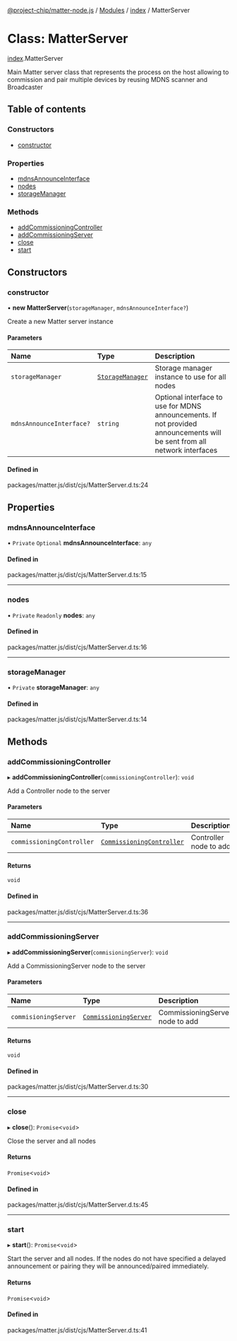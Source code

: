 [@project-chip/matter-node.js](../README.md) / [Modules](../modules.md) / [index](../modules/index.md) / MatterServer

# Class: MatterServer

[index](../modules/index.md).MatterServer

Main Matter server class that represents the process on the host allowing to commission and pair multiple devices
by reusing MDNS scanner and Broadcaster

## Table of contents

### Constructors

- [constructor](index.MatterServer.md#constructor)

### Properties

- [mdnsAnnounceInterface](index.MatterServer.md#mdnsannounceinterface)
- [nodes](index.MatterServer.md#nodes)
- [storageManager](index.MatterServer.md#storagemanager)

### Methods

- [addCommissioningController](index.MatterServer.md#addcommissioningcontroller)
- [addCommissioningServer](index.MatterServer.md#addcommissioningserver)
- [close](index.MatterServer.md#close)
- [start](index.MatterServer.md#start)

## Constructors

### constructor

• **new MatterServer**(`storageManager`, `mdnsAnnounceInterface?`)

Create a new Matter server instance

#### Parameters

| Name | Type | Description |
| :------ | :------ | :------ |
| `storageManager` | [`StorageManager`](storage.StorageManager.md) | Storage manager instance to use for all nodes |
| `mdnsAnnounceInterface?` | `string` | Optional interface to use for MDNS announcements. If not provided announcements will be sent from all network interfaces |

#### Defined in

packages/matter.js/dist/cjs/MatterServer.d.ts:24

## Properties

### mdnsAnnounceInterface

• `Private` `Optional` **mdnsAnnounceInterface**: `any`

#### Defined in

packages/matter.js/dist/cjs/MatterServer.d.ts:15

___

### nodes

• `Private` `Readonly` **nodes**: `any`

#### Defined in

packages/matter.js/dist/cjs/MatterServer.d.ts:16

___

### storageManager

• `Private` **storageManager**: `any`

#### Defined in

packages/matter.js/dist/cjs/MatterServer.d.ts:14

## Methods

### addCommissioningController

▸ **addCommissioningController**(`commissioningController`): `void`

Add a Controller node to the server

#### Parameters

| Name | Type | Description |
| :------ | :------ | :------ |
| `commissioningController` | [`CommissioningController`](index.CommissioningController.md) | Controller node to add |

#### Returns

`void`

#### Defined in

packages/matter.js/dist/cjs/MatterServer.d.ts:36

___

### addCommissioningServer

▸ **addCommissioningServer**(`commisioningServer`): `void`

Add a CommissioningServer node to the server

#### Parameters

| Name | Type | Description |
| :------ | :------ | :------ |
| `commisioningServer` | [`CommissioningServer`](index.CommissioningServer.md) | CommissioningServer node to add |

#### Returns

`void`

#### Defined in

packages/matter.js/dist/cjs/MatterServer.d.ts:30

___

### close

▸ **close**(): `Promise`<`void`\>

Close the server and all nodes

#### Returns

`Promise`<`void`\>

#### Defined in

packages/matter.js/dist/cjs/MatterServer.d.ts:45

___

### start

▸ **start**(): `Promise`<`void`\>

Start the server and all nodes. If the nodes do not have specified a delayed announcement or pairing they will
be announced/paired immediately.

#### Returns

`Promise`<`void`\>

#### Defined in

packages/matter.js/dist/cjs/MatterServer.d.ts:41
